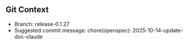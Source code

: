## Git Context

- Branch: release-0.1.27
- Suggested commit message: chore(openspec): 2025-10-14-update-doc-claude
